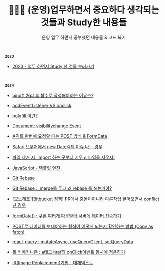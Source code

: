 <h1 align="center">👩🏻‍💻 (운영)업무하면서 중요하다 생각되는 것들과 Study한 내용들</h1>
<p align="center">운영 업무 하면서 공부했던 내용들 & 코드 복기</p>

<br>

**`2023`**

- [2023 - 업무 하면서 Study 한 것들 보러가기](https://github.com/mireyhgnay/fe-working-record/tree/main/Study)

<br>

**`2024`**

- [bind() 처리 후 함수로 작성해야하는 이유는?](https://hyerimiya.notion.site/bind-343ef02eff8a448fa71addd72336a1ce?pvs=4)

- [addEventListener VS onclick](https://hyerimiya.notion.site/addEventListener-VS-onclick-9205a0d070dd41908935e102129e6d07?pvs=4)

- [polyfill 이란?](https://hyerimiya.notion.site/polyfill-c29ff6104da54fd4a3b9ee9bfeababca?pvs=4)

- [Document: visibilitychange Event](https://hyerimiya.notion.site/Document-visibilitychange-Event-3ce494be15254c548732ac58619eab2d?pvs=4)

- [API를 한번에 요청할 때는 POST 방식 & FormData](https://hyerimiya.notion.site/API-POST-FormData-b5472f17bf0f4e8dab3bd9020c538b36?pvs=4)

- [Safari 브우저에서 new Date객체 이슈 나는 경우](https://hyerimiya.notion.site/Safari-new-Date-c06123ea39d34b52ab479d4c9518c6bd?pvs=4)

- [파일 제거 시, import 하는 곳부터 지우고 파일을 지우자!](https://github.com/mireyhgnay/fe-working-record/blob/main/Study/import%ED%95%98%EB%8A%94%20%EA%B3%B3%EB%B6%80%ED%84%B0%20%EC%A7%80%EC%9A%B0%EA%B3%A0%20%ED%8C%8C%EC%9D%BC%EC%9D%84%20%EC%A7%80%EC%9A%B0%EC%9E%90.md)

- [JavaScript - 템플릿 엔진](https://hyerimiya.notion.site/4167b3ac23504883b83d189c7826b317?pvs=4)

- [Git Rebase](https://hyerimiya.notion.site/git-rebase-84289c411caf42feb3ca95c436d6a84c?pvs=4)

- [Git Rebase :: merge를 두고 왜 rebase 를 쓰는거야?](https://hyerimiya.notion.site/merge-rebase-e128b0bce8f140f8af98cd76c031eb0f?pvs=4)

- [[모노레포][Bitbucket 정책] PR에서 충돌이아니라 다른작업 끌어오면서 conflict 난 경우](https://hyerimiya.notion.site/master-pr-conflict-bd15f7e4814a45cfb4011befd080c22b?pvs=4)

- [formData() : 쿠폰 여러개 다운받아 서버에  데이터 전송하기](https://hyerimiya.notion.site/formData-0faa777c73084d86a660976680477eee?pvs=4)

- [POST로 데이터를 보내야하는 형식이 어떻게 되는지 확인하는 방법 (Copy as fetch)](https://hyerimiya.notion.site/POST-Copy-as-fetch-8514687de10a4d60ae51e4a20fda0f94?pvs=4)

- [react-query : mutateAsync,  useQueryClient, setQueryData](https://hyerimiya.notion.site/react-query-mutateAsync-useQueryClient-setQueryData-af3206d2122d4b39b4001bb5a4a20f06?pvs=4)

- [폴백 메커니즘 : a태그 href와 onClick이벤트 동시에 적용하기](https://hyerimiya.notion.site/a-href-onClick-372509f3706148d1b66147a149135a19?pvs=4)

- [IR(Image Replacement)기법 - 대체텍스트](https://hyerimiya.notion.site/IR-Image-Replacement-579cb88874c14573a5bb7263e6dadafa?pvs=4)